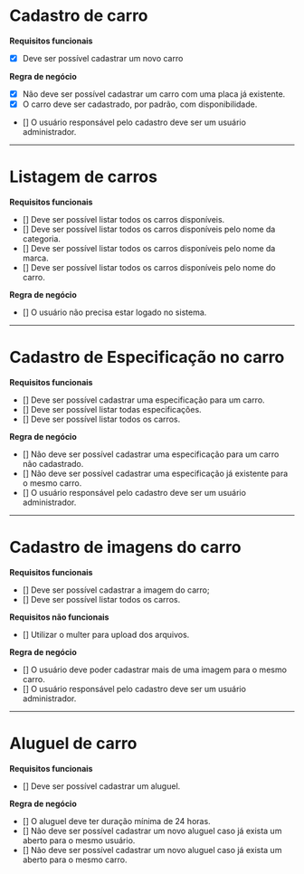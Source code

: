 # Cadastro de carro

**Requisitos funcionais**
- [X] Deve ser possível cadastrar um novo carro

**Regra de negócio**
- [X] Não deve ser possível cadastrar um carro com uma placa já existente.
- [X] O carro deve ser cadastrado, por padrão, com disponibilidade.
- [] O usuário responsável pelo cadastro deve ser um usuário administrador.

--- 

# Listagem de carros

**Requisitos funcionais**
- [] Deve ser possível listar todos os carros disponíveis.
- [] Deve ser possível listar todos os carros disponíveis pelo nome da categoria.
- [] Deve ser possível listar todos os carros disponíveis pelo nome da marca.
- [] Deve ser possível listar todos os carros disponíveis pelo nome do carro.

**Regra de negócio**
- [] O usuário não precisa estar logado no sistema.

___

# Cadastro de Especificação no carro

**Requisitos funcionais**
- [] Deve ser possível cadastrar uma especificação para um carro.
- [] Deve ser possível listar todas especificações.
- [] Deve ser possível listar todos os carros.

**Regra de negócio**
- [] Não deve ser possível cadastrar uma especificação para um carro não cadastrado.
- [] Não deve ser possível cadastrar uma especificação já existente para o mesmo carro.
- [] O usuário responsável pelo cadastro deve ser um usuário administrador.

___

# Cadastro de imagens do carro

**Requisitos funcionais**
- [] Deve ser possível cadastrar a imagem do carro;
- [] Deve ser possível listar todos os carros.

**Requisitos não funcionais**
- [] Utilizar o multer para upload dos arquivos.

**Regra de negócio**
- [] O usuário deve poder cadastrar mais de uma imagem para o mesmo carro.
- [] O usuário responsável pelo cadastro deve ser um usuário administrador.

___

# Aluguel de carro

**Requisitos funcionais**
- [] Deve ser possível cadastrar um aluguel.

**Regra de negócio**
- [] O aluguel deve ter duração mínima de 24 horas.
- [] Não deve ser possível cadastrar um novo aluguel caso já exista um aberto para o mesmo usuário.
- [] Não deve ser possível cadastrar um novo aluguel caso já exista um aberto para o mesmo carro.